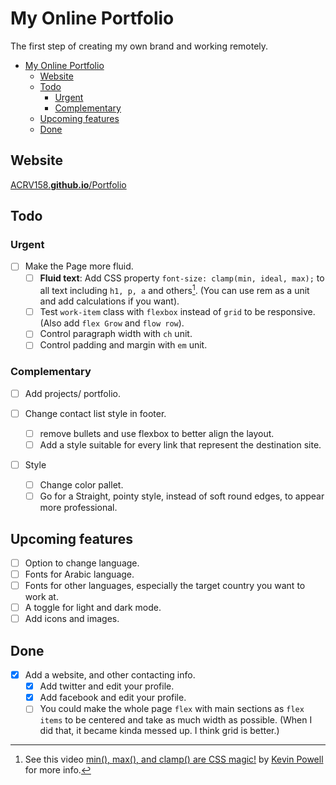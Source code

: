 # My Online Portfolio

<!-- TODO Add my own CSS style for markdown preview in vscode -->

The first step of creating my own brand and working remotely.

- [My Online Portfolio](#my-online-portfolio)
  - [Website](#website)
  - [Todo](#todo)
    - [Urgent](#urgent)
    - [Complementary](#complementary)
  - [Upcoming features](#upcoming-features)
  - [Done](#done)

## Website

[ACRV158.**github.io**/Portfolio](https://acrv158.github.io/Portfolio/)

## Todo

### Urgent

- [ ] Make the Page more fluid.
  - [ ] **Fluid text**: Add CSS property `font-size: clamp(min, ideal, max);` to all text including `h1, p, a` and others[^1]. (You can use rem as a unit and add calculations if you want).
  - [ ] Test `work-item` class with `flexbox` instead of `grid` to be responsive. (Also add `flex Grow` and `flow row`).
  - [ ] Control paragraph width with `ch` unit.
  - [ ] Control padding and margin with `em` unit.

### Complementary

- [ ] Add projects/ portfolio.

- [ ] Change contact list style in footer.
  - [ ] remove bullets and use flexbox to better align the layout.
  - [ ] Add a style suitable for every link that represent the destination site.

- [ ] Style
  - [ ] Change color pallet.
  - [ ] Go for a Straight, pointy style, instead of soft round edges, to appear more professional.

## Upcoming features

- [ ] Option to change language.
- [ ] Fonts for Arabic language.
- [ ] Fonts for other languages, especially the target country you want to work at.
- [ ] A toggle for light and dark mode.
- [ ] Add icons and images.

## Done

- [x] Add a website, and other contacting info.
  - [x] Add twitter and edit your profile.
  - [x] Add facebook and edit your profile.
  - [ ] You could make the whole page `flex` with main sections as `flex items` to be centered and take as much width as possible. (When I did that, it became kinda messed up. I think grid is better.)

[^1]: See this video [min(), max(), and clamp() are CSS magic!](https://www.youtube.com/watch?v=U9VF-4euyRo) by [Kevin Powell](https://www.youtube.com/channel/UCJZv4d5rbIKd4QHMPkcABCw) for more info.
